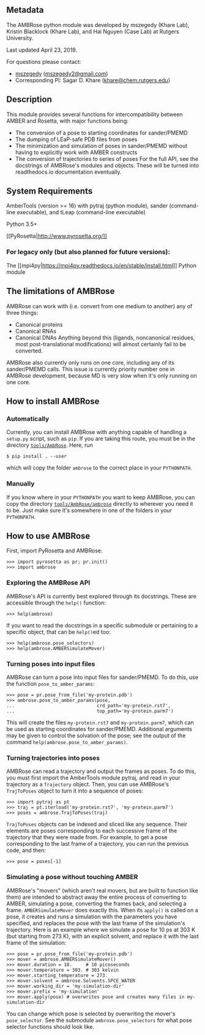 ## Metadata

The AMBRose python module was developed by mszegedy (Khare Lab), Kristin Blacklock (Khare Lab), and Hai Nguyen (Case Lab) at Rutgers University.

Last updated April 23, 2019. 

For questions please contact: 
- [mszegedy](https://github.com/mszegedy) ([mszegedy2@gmail.com](mszegedy2@gmail.com))
- Corresponding PI: Sagar D. Khare ([khare@chem.rutgers.edu](khare@chem.rutgers.edu))

## Description
This module provides several functions for intercompatibility between AMBER and Rosetta, with major functions being:
- The conversion of a pose to starting coordinates for sander/PMEMD
- The dumping of LEaP-safe PDB files from poses
- The minimization and simulation of poses in sander/PMEMD without having to explicitly work with AMBER constructs
- The conversion of trajectories to series of poses
For the full API, see the docstrings of AMBRose's modules and objects. These will be turned into readthedocs.io documentation eventually.

## System Requirements
AmberTools (version >= 16) with pytraj (python module), sander (command-line executable), and tLeap (command-line executable)

Python 3.5+

[[PyRosetta|http://www.pyrosetta.org/]]

### For legacy only (but also planned for future versions):

The [[mpi4py|https://mpi4py.readthedocs.io/en/stable/install.html]] Python module

## The limitations of AMBRose

AMBRose can work with (i.e. convert from one medium to another) any of three things:
- Canonical proteins
- Canonical RNAs
- Canonical DNAs
Anything beyond this (ligands, noncanonical residues, most post-translational modifications) will almost certainly fail to be converted.

AMBRose also currently only runs on one core, including any of its sander/PMEMD calls. This issue is currently priority number one in AMBRose development, because MD is very slow when it's only running on one core.

## How to install AMBRose
### Automatically
Currently, you can install AMBRose with anything capable of handling a `setup.py` script, such as `pip`. If you are taking this route, you must be in the directory [`tools/AmbRose`](https://github.com/RosettaCommons/tools/tree/master/AmbRose). Here, run

```
$ pip install . --user
```

which will copy the folder `ambrose` to the correct place in your `PYTHONPATH`.

### Manually

If you know where in your `PYTHONPATH` you want to keep AMBRose, you can copy the directory [`tools/AmbRose/ambrose`](https://github.com/RosettaCommons/tools/tree/master/AmbRose/ambrose) directly to wherever you need it to be. Just make sure it's somewhere in one of the folders in your `PYTHONPATH`.

## How to use AMBRose

First, import PyRosetta and AMBRose:

```
>>> import pyrosetta as pr; pr.init()
>>> import ambrose
```

### Exploring the AMBRose API

AMBRose's API is currently best explored through its docstrings. These are accessible through the `help()` function:

```
>>> help(ambrose)
```

If you want to read the docstrings in a specific submodule or pertaining to a specific object, that can be `help()`ed too:

```
>>> help(ambrose.pose_selectors)
>>> help(ambrose.AMBERSimulateMover)
```

### Turning poses into input files

AMBRose can turn a pose into input files for sander/PMEMD. To do this, use the function `pose_to_amber_params`:

```
>>> pose = pr.pose_from_file('my-protein.pdb')
>>> ambrose.pose_to_amber_params(pose,
...                              crd_path='my-protein.rst7',
...                              top_path='my-protein.parm7')
```

This will create the files `my-protein.rst7` and `my-protein.parm7`, which can be used as starting coordinates for sander/PMEMD. Additional arguments may be given to control the solvation of the pose; see the output of the command `help(ambrose.pose_to_amber_params)`.

### Turning trajectories into poses

AMBRose can read a trajectory and output the frames as poses. To do this, you must first import the AmberTools module pytraj, and read in your trajectory as a `Trajectory` object. Then, you can use AMBRose's `TrajToPoses` object to turn it into a sequence of poses:

```
>>> import pytraj as pt
>>> traj = pt.iterload('my-protein.rst7', 'my-protein.parm7')
>>> poses = ambrose.TrajToPoses(traj)
```

`TrajToPoses` objects can be indexed and sliced like any sequence. Their elements are poses corresponding to each successive frame of the trajectory that they were made from. For example, to get a pose corresponding to the last frame of a trajectory, you can run the previous code, and then:

```
>>> pose = poses[-1]
```

### Simulating a pose without touching AMBER

AMBRose's "movers" (which aren't real movers, but are built to function like them) are intended to abstract away the entire process of converting to AMBER, simulating a pose, converting the frames back, and selecting a frame. `AMBERSimulateMover` does exactly this. When its `apply()` is called on a pose, it creates and runs a simulation with the parameters you have specified, and replaces the pose with the last frame of the simulation's trajectory. Here is an example where we simulate a pose for 10 ps at 303 K (but starting from 273 K), with an explicit solvent, and replace it with the last frame of the simulation:

```
>>> pose = pr.pose_from_file('my-protein.pdb')
>>> mover = ambrose.AMBERSimulateMover()
>>> mover.duration = 10.     # 10 picoseconds
>>> mover.temperature = 303. # 303 kelvin
>>> mover.starting_temperature = 273.
>>> mover.solvent = ambrose.Solvents.SPCE_WATER
>>> mover.working_dir = 'my-simulation-dir'
>>> mover.prefix = 'my-simulation'
>>> mover.apply(pose) # overwrites pose and creates many files in my-simulation-dir
```

You can change which pose is selected by overwriting the mover's `pose_selector`. See the submodule `ambrose.pose_selectors` for what pose selector functions should look like.